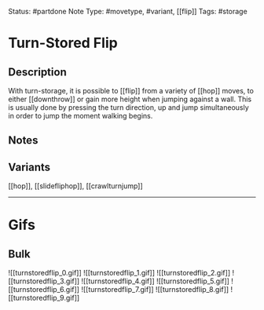 Status: #partdone 
Note Type: #movetype, #variant, [[flip]]
Tags: #storage 

# Turn-Stored Flip
## Description
With turn-storage, it is possible to [[flip]] from a variety of [[hop]] moves, to either [[downthrow]] or gain more height when jumping against a wall. This is usually done by pressing the turn direction, up and jump simultaneously in order to jump the moment walking begins.

## Notes


## Variants
[[hop]], [[slidefliphop]], [[crawlturnjump]]

___
# Gifs
## Bulk
![[turnstoredflip_0.gif]]
![[turnstoredflip_1.gif]]
![[turnstoredflip_2.gif]]
![[turnstoredflip_3.gif]]
![[turnstoredflip_4.gif]]
![[turnstoredflip_5.gif]]
![[turnstoredflip_6.gif]]
![[turnstoredflip_7.gif]]
![[turnstoredflip_8.gif]]
![[turnstoredflip_9.gif]]